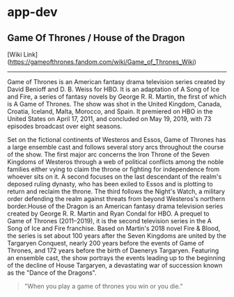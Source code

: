 # app-dev
**Game Of Thrones / House of the Dragon**
---
[Wiki Link] (https://gameofthrones.fandom.com/wiki/Game_of_Thrones_Wiki)

---
Game of Thrones is an American fantasy drama television series created by David Benioff and D. B. Weiss for HBO. It is an adaptation of A Song of Ice and Fire, a series of fantasy novels by George R. R. Martin, the first of which is A Game of Thrones. The show was shot in the United Kingdom, Canada, Croatia, Iceland, Malta, Morocco, and Spain. It premiered on HBO in the United States on April 17, 2011, and concluded on May 19, 2019, with 73 episodes broadcast over eight seasons.

Set on the fictional continents of Westeros and Essos, Game of Thrones has a large ensemble cast and follows several story arcs throughout the course of the show. The first major arc concerns the Iron Throne of the Seven Kingdoms of Westeros through a web of political conflicts among the noble families either vying to claim the throne or fighting for independence from whoever sits on it. A second focuses on the last descendant of the realm's deposed ruling dynasty, who has been exiled to Essos and is plotting to return and reclaim the throne. The third follows the Night's Watch, a military order defending the realm against threats from beyond Westeros's northern border.House of the Dragon is an American fantasy drama television series created by George R. R. Martin and Ryan Condal for HBO. 
A prequel to Game of Thrones (2011–2019), it is the second television series in the A Song of Ice and Fire franchise. Based on Martin's 2018 novel Fire & Blood, the series is set about 100 years after the Seven Kingdoms are united by the Targaryen Conquest, nearly 200 years before the events of Game of Thrones, and 172 years before the birth of Daenerys Targaryen. Featuring an ensemble cast, the show portrays the events leading up to the beginning of the decline of House Targaryen, a devastating war of succession known as the "Dance of the Dragons".

> "When you play a game of thrones you win or you die."
